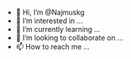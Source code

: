 - 👋 Hi, I’m @Najmuskg
- 👀 I’m interested in ...
- 🌱 I’m currently learning ...
- 💞️ I’m looking to collaborate on ...
- 📫 How to reach me ...

<!---
Najmuskg/Najmuskg is a ✨ special ✨ repository because its `README.md` (this file) appears on your GitHub profile.
You can click the Preview link to take a look at your changes.
--->
